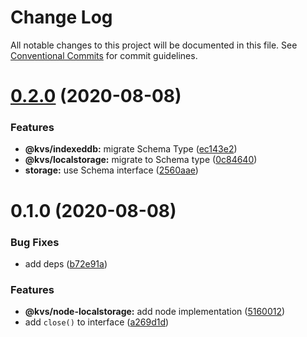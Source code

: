 # Change Log

All notable changes to this project will be documented in this file.
See [Conventional Commits](https://conventionalcommits.org) for commit guidelines.

# [0.2.0](https://github.com/azu/kvs/compare/v0.1.0...v0.2.0) (2020-08-08)


### Features

* **@kvs/indexeddb:** migrate Schema Type ([ec143e2](https://github.com/azu/kvs/commit/ec143e27d174271f4ce45f657e1ae644ef01591c))
* **@kvs/localstorage:** migrate to Schema type ([0c84640](https://github.com/azu/kvs/commit/0c84640c1c1d28955c60ca83d8a01bdce936d9ef))
* **storage:** use Schema interface ([2560aae](https://github.com/azu/kvs/commit/2560aae28d642c8f2e8ee5920dc1cc15f7c8c3f6))





# 0.1.0 (2020-08-08)


### Bug Fixes

* add deps ([b72e91a](https://github.com/azu/kvs/commit/b72e91aaa2487d69d44200ef0a11cc0b5f8fb904))


### Features

* **@kvs/node-localstorage:** add node implementation ([5160012](https://github.com/azu/kvs/commit/516001286c96ac85cb54d55fbba62549d6d7eb0e))
* add `close()` to interface ([a269d1d](https://github.com/azu/kvs/commit/a269d1dda6ce63388771e6fa4d897a26f284b72c))

